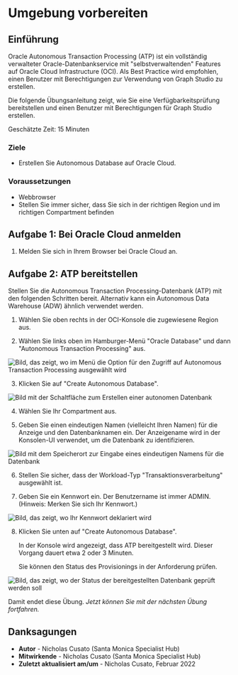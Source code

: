 # Umgebung vorbereiten

## Einführung

Oracle Autonomous Transaction Processing (ATP) ist ein vollständig verwalteter Oracle-Datenbankservice mit "selbstverwaltenden" Features auf Oracle Cloud Infrastructure (OCI). Als Best Practice wird empfohlen, einen Benutzer mit Berechtigungen zur Verwendung von Graph Studio zu erstellen.

Die folgende Übungsanleitung zeigt, wie Sie eine Verfügbarkeitsprüfung bereitstellen und einen Benutzer mit Berechtigungen für Graph Studio erstellen.

Geschätzte Zeit: 15 Minuten

### Ziele

*   Erstellen Sie Autonomous Database auf Oracle Cloud.

### Voraussetzungen

*   Webbrowser
*   Stellen Sie immer sicher, dass Sie sich in der richtigen Region und im richtigen Compartment befinden

## **Aufgabe 1:** Bei Oracle Cloud anmelden

1.  Melden Sie sich in Ihrem Browser bei Oracle Cloud an.

## **Aufgabe 2:** ATP bereitstellen

Stellen Sie die Autonomous Transaction Processing-Datenbank (ATP) mit den folgenden Schritten bereit. Alternativ kann ein Autonomous Data Warehouse (ADW) ähnlich verwendet werden.

1.  Wählen Sie oben rechts in der OCI-Konsole die zugewiesene Region aus.
    
2.  Wählen Sie links oben im Hamburger-Menü "Oracle Database" und dann "Autonomous Transaction Processing" aus.
    

![Bild, das zeigt, wo im Menü die Option für den Zugriff auf Autonomous Transaction Processing ausgewählt wird](./images/atp.png)

3.  Klicken Sie auf "Create Autonomous Database".

![Bild mit der Schaltfläche zum Erstellen einer autonomen Datenbank](./images/create-adb.png)

4.  Wählen Sie Ihr Compartment aus.
    
5.  Geben Sie einen eindeutigen Namen (vielleicht Ihren Namen) für die Anzeige und den Datenbanknamen ein. Der Anzeigename wird in der Konsolen-UI verwendet, um die Datenbank zu identifizieren.
    

![Bild mit dem Speicherort zur Eingabe eines eindeutigen Namens für die Datenbank](./images/unique-name.png)

6.  Stellen Sie sicher, dass der Workload-Typ "Transaktionsverarbeitung" ausgewählt ist.
    
7.  Geben Sie ein Kennwort ein. Der Benutzername ist immer ADMIN. (Hinweis: Merken Sie sich Ihr Kennwort.)
    

![Bild, das zeigt, wo Ihr Kennwort deklariert wird](./images/password.png)

8.  Klicken Sie unten auf "Create Autonomous Database".
    
    In der Konsole wird angezeigt, dass ATP bereitgestellt wird. Dieser Vorgang dauert etwa 2 oder 3 Minuten.
    
    Sie können den Status des Provisionings in der Anforderung prüfen.
    

![Bild, das zeigt, wo der Status der bereitgestellten Datenbank geprüft werden soll](./images/status.png)

Damit endet diese Übung. _Jetzt können Sie mit der nächsten Übung fortfahren._

## Danksagungen

*   **Autor** - Nicholas Cusato (Santa Monica Specialist Hub)
*   **Mitwirkende** - Nicholas Cusato (Santa Monica Specialist Hub)
*   **Zuletzt aktualisiert am/um** - Nicholas Cusato, Februar 2022